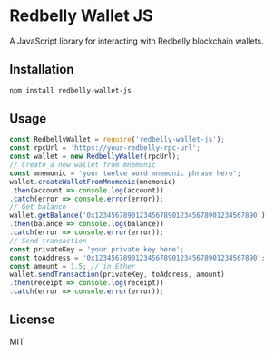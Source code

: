 # Redbelly Wallet JS

A JavaScript library for interacting with Redbelly blockchain wallets.

## Installation

```bash
npm install redbelly-wallet-js
```

## Usage

```javascript
const RedbellyWallet = require('redbelly-wallet-js');
const rpcUrl = 'https://your-redbelly-rpc-url';
const wallet = new RedbellyWallet(rpcUrl);
// Create a new wallet from mnemonic
const mnemonic = 'your twelve word mnemonic phrase here';
wallet.createWalletFromMnemonic(mnemonic)
.then(account => console.log(account))
.catch(error => console.error(error));
// Get balance
wallet.getBalance('0x1234567890123456789012345678901234567890')
.then(balance => console.log(balance))
.catch(error => console.error(error));
// Send transaction
const privateKey = 'your private key here';
const toAddress = '0x1234567890123456789012345678901234567890';
const amount = 1.5; // in Ether
wallet.sendTransaction(privateKey, toAddress, amount)
.then(receipt => console.log(receipt))
.catch(error => console.error(error));
```

## License

MIT
